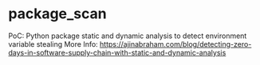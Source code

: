 # package_scan
PoC: Python package static and dynamic analysis to detect environment variable stealing
More Info: https://ajinabraham.com/blog/detecting-zero-days-in-software-supply-chain-with-static-and-dynamic-analysis
